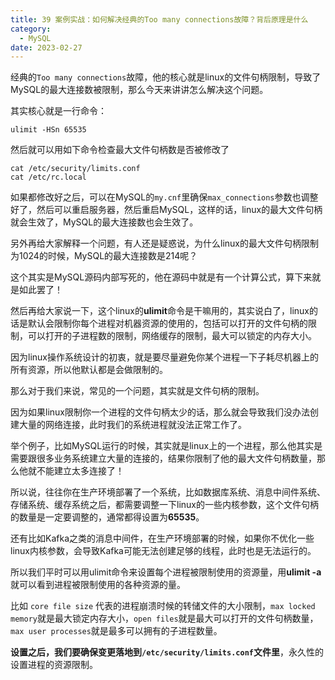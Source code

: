 ```yaml
---
title: 39 案例实战：如何解决经典的Too many connections故障？背后原理是什么
category:
  - MySQL
date: 2023-02-27
---
```


<!-- more -->


经典的`Too many connections`故障，他的核心就是linux的文件句柄限制，导致了MySQL的最大连接数被限制，那么今天来讲讲怎么解决这个问题。

其实核心就是一行命令：

```
ulimit -HSn 65535
```

然后就可以用如下命令检查最大文件句柄数是否被修改了

```
cat /etc/security/limits.conf
cat /etc/rc.local
```

如果都修改好之后，可以在MySQL的`my.cnf`里确保`max_connections`参数也调整好了，然后可以重启服务器，然后重启MySQL，这样的话，linux的最大文件句柄就会生效了，MySQL的最大连接数也会生效了。

另外再给大家解释一个问题，有人还是疑惑说，为什么linux的最大文件句柄限制为1024的时候，MySQL的最大连接数是214呢？

这个其实是MySQL源码内部写死的，他在源码中就是有一个计算公式，算下来就是如此罢了！

然后再给大家说一下，这个linux的**ulimit**命令是干嘛用的，其实说白了，linux的话是默认会限制你每个进程对机器资源的使用的，包括可以打开的文件句柄的限制，可以打开的子进程数的限制，网络缓存的限制，最大可以锁定的内存大小。

因为linux操作系统设计的初衷，就是要尽量避免你某个进程一下子耗尽机器上的所有资源，所以他默认都是会做限制的。

那么对于我们来说，常见的一个问题，其实就是文件句柄的限制。

因为如果linux限制你一个进程的文件句柄太少的话，那么就会导致我们没办法创建大量的网络连接，此时我们的系统进程就没法正常工作了。

举个例子，比如MySQL运行的时候，其实就是linux上的一个进程，那么他其实是需要跟很多业务系统建立大量的连接的，结果你限制了他的最大文件句柄数量，那么他就不能建立太多连接了！

所以说，往往你在生产环境部署了一个系统，比如数据库系统、消息中间件系统、存储系统、缓存系统之后，都需要调整一下linux的一些内核参数，这个文件句柄的数量是一定要调整的，通常都得设置为**65535**。

还有比如Kafka之类的消息中间件，在生产环境部署的时候，如果你不优化一些linux内核参数，会导致Kafka可能无法创建足够的线程，此时也是无法运行的。

所以我们平时可以用ulimit命令来设置每个进程被限制使用的资源量，用**ulimit -a**就可以看到进程被限制使用的各种资源的量。

比如 `core file size` 代表的进程崩溃时候的转储文件的大小限制，`max locked memory`就是最大锁定内存大小，`open files`就是最大可以打开的文件句柄数量，`max user processes`就是最多可以拥有的子进程数量。

**设置之后，我们要确保变更落地到`/etc/security/limits.conf`文件里**，永久性的设置进程的资源限制。

